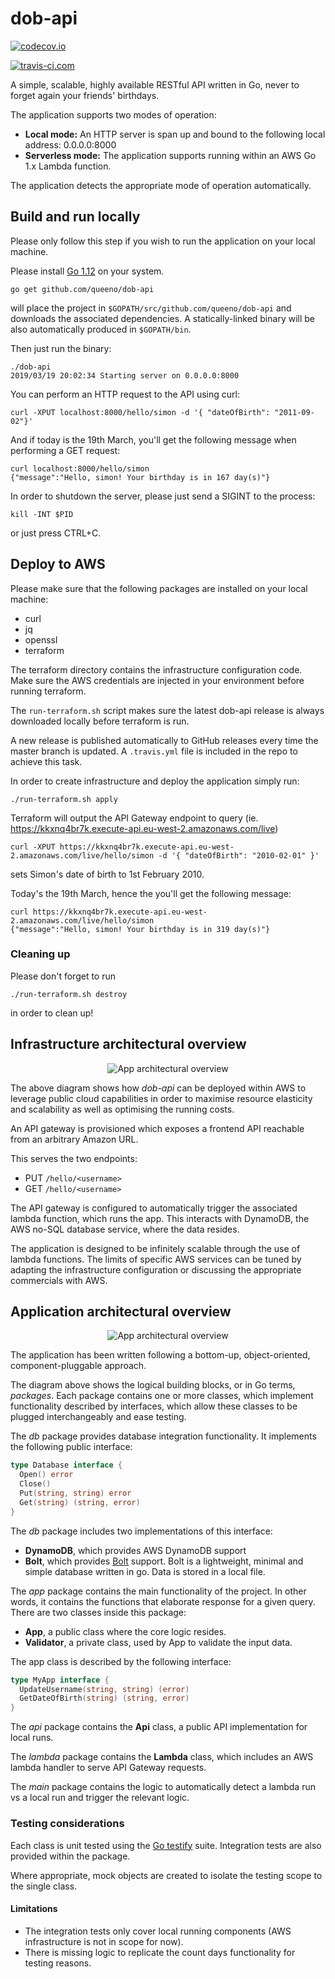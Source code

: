 # dob-api

[![codecov.io](http://codecov.io/github/queeno/dob-api/coverage.svg?branch=master)](http://codecov.io/github/queeno/dob-api?branch=master)

[![travis-ci.com](https://travis-ci.com/queeno/dob-api.svg?branch=master)](https://travis-ci.com/queeno/dob-api.svg?branch=master)

A simple, scalable, highly available RESTful API written in Go, never to forget again your friends' birthdays.

The application supports two modes of operation:
- **Local mode:** An HTTP server is span up and bound to the following local address: 0.0.0.0:8000
- **Serverless mode:** The application supports running within an AWS Go 1.x Lambda function.

The application detects the appropriate mode of operation automatically.

## Build and run locally

Please only follow this step if you wish to run the application on your local machine.

Please install [Go 1.12](https://golang.org/doc/install) on your system.

```shell
go get github.com/queeno/dob-api
```
will place the project in `$GOPATH/src/github.com/queeno/dob-api` and downloads
the associated dependencies. A statically-linked binary will be also automatically produced in `$GOPATH/bin`.

Then just run the binary:

```shell
./dob-api
2019/03/19 20:02:34 Starting server on 0.0.0.0:8000
```

You can perform an HTTP request to the API using curl:
```shell
curl -XPUT localhost:8000/hello/simon -d '{ "dateOfBirth": "2011-09-02"}'
```

And if today is the 19th March, you'll get the following message when performing
a GET request:

```shell
curl localhost:8000/hello/simon
{"message":"Hello, simon! Your birthday is in 167 day(s)"}
```

In order to shutdown the server, please just send a SIGINT to the process:

```shell
kill -INT $PID
```

or just press CTRL+C.

## Deploy to AWS

Please make sure that the following packages are installed on your local machine:
- curl
- jq
- openssl
- terraform

The terraform directory contains the infrastructure configuration code.
Make sure the AWS credentials are injected in your environment before running terraform.

The `run-terraform.sh` script makes sure the latest dob-api release is always downloaded locally before terraform is run.

A new release is published automatically to GitHub releases every time the
master branch is updated. A `.travis.yml` file is included in the repo
to achieve this task.

In order to create infrastructure and deploy the application simply run:

`./run-terraform.sh apply`

Terraform will output the API Gateway endpoint to query (ie. https://kkxnq4br7k.execute-api.eu-west-2.amazonaws.com/live)

```shell
curl -XPUT https://kkxnq4br7k.execute-api.eu-west-2.amazonaws.com/live/hello/simon -d '{ "dateOfBirth": "2010-02-01" }'
```

sets Simon's date of birth to 1st February 2010.

Today's the 19th March, hence the you'll get the following message:

```shell
curl https://kkxnq4br7k.execute-api.eu-west-2.amazonaws.com/live/hello/simon
{"message":"Hello, simon! Your birthday is in 319 day(s)"}
```

### Cleaning up
Please don't forget to run

```shell
./run-terraform.sh destroy
```

in order to clean up!

## Infrastructure architectural overview

<p align="center">
  <img src="img/infrastructure_diagram.png?raw=true" alt="App architectural overview"/>
</p>

The above diagram shows how *dob-api* can be deployed within AWS to
leverage public cloud capabilities in order to maximise
resource elasticity and scalability as well as optimising the running costs.

An API gateway is provisioned which exposes a frontend API reachable from an arbitrary Amazon URL.

This serves the two endpoints:
- PUT `/hello/<username>`
- GET `/hello/<username>`

The API gateway is configured to automatically trigger the associated lambda function, which runs the app. This interacts with DynamoDB, the AWS no-SQL database service, where the data resides.

The application is designed to be infinitely scalable through the use of
lambda functions. The limits of specific AWS services can be tuned by
adapting the infrastructure configuration or discussing the appropriate
commercials with AWS.

## Application architectural overview

<p align="center">
  <img src="img/app_diagram.png?raw=true" alt="App architectural overview"/>
</p>

The application has been written following a bottom-up, object-oriented, component-pluggable approach.

The diagram above shows the logical building blocks, or in Go terms, *packages*.
Each package contains one or more classes, which implement functionality
described by interfaces, which allow these classes to be plugged
interchangeably and ease testing.

The *db* package provides database integration functionality.
It implements the following public interface:

```go
type Database interface {
  Open() error
  Close()
  Put(string, string) error
  Get(string) (string, error)
}
```

The *db* package includes two implementations of this interface:
- **DynamoDB**, which provides AWS DynamoDB support
- **Bolt**, which provides [Bolt](https://github.com/boltdb/bolt) support.
Bolt is a lightweight, minimal and simple database written in go. Data is stored
in a local file.

The *app* package contains the main functionality of the project. In other words,
it contains the functions that elaborate response for a given query.
There are two classes inside this package:

- **App**, a public class where the core logic resides.
- **Validator**, a private class, used by App to validate the input data.

The app class is described by the following interface:

```go
type MyApp interface {
  UpdateUsername(string, string) (error)
  GetDateOfBirth(string) (string, error)
}
```

The *api* package contains the **Api** class, a public API implementation
for local runs.

The *lambda* package contains the **Lambda** class, which includes an AWS
lambda handler to serve API Gateway requests.

The *main* package contains the logic to automatically detect a lambda run
vs a local run and trigger the relevant logic.

### Testing considerations

Each class is unit tested using the [Go testify](https://godoc.org/github.com/stretchr/testify/suite) suite. Integration tests are also provided within the package.

Where appropriate, mock objects are created to isolate the testing scope to the single class.

#### Limitations

- The integration tests only cover local running components (AWS infrastructure is not in scope for now).
- There is missing logic to replicate the count days functionality for testing
reasons.
